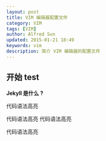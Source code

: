 ```yaml
---
layout: post
title: VIM 编辑器配置文件
category: VIM
tags: [VIM]
author: Alfred Sun
updated: 2015-01-21 18:49
keywords: vim
description: 简介 VIM 编辑器的配置文件
---
```




## 开始 test

**Jekyll 是什么 ?**

代码语法高亮

<!--more-->

代码语法高亮
代码语法高亮

代码语法高亮
